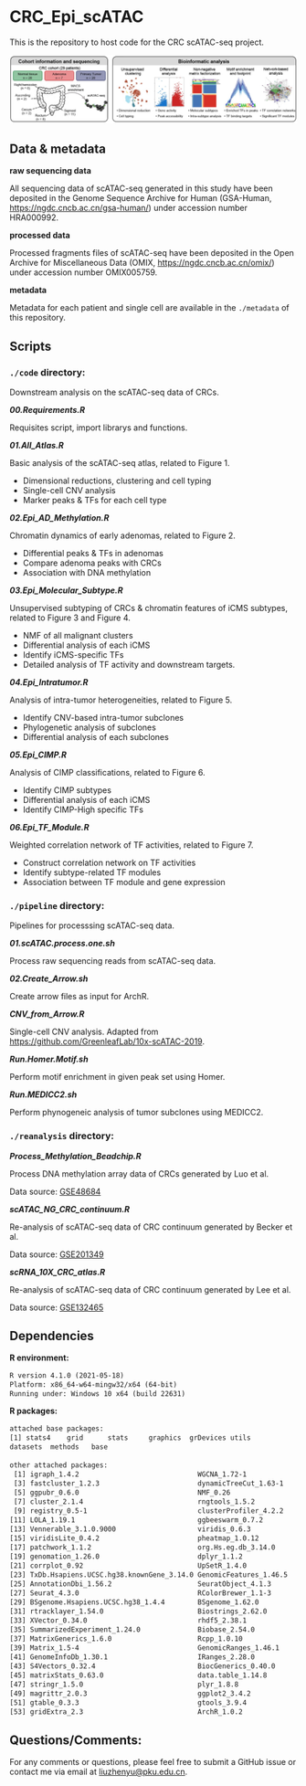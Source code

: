 # CRC_Epi_scATAC

This is the repository to host code for the CRC scATAC-seq project.

![Fig1A](./metadata/Fig1A.jpg)

## Data & metadata

**raw sequencing data**

All sequencing data of scATAC-seq generated in this study have been deposited in the Genome Sequence Archive for Human (GSA-Human, https://ngdc.cncb.ac.cn/gsa-human/) under accession number HRA000992.

**processed data**

Processed fragments files of scATAC-seq have been deposited in the Open Archive for Miscellaneous Data (OMIX, https://ngdc.cncb.ac.cn/omix/) under accession number OMIX005759.

**metadata**

Metadata for each patient and single cell are available in the `./metadata` of this repository.

## Scripts

### `./code` directory:

Downstream analysis on the scATAC-seq data of CRCs.

***00.Requirements.R***

Requisites script, import librarys and functions.

***01.All_Atlas.R***

Basic analysis of the scATAC-seq atlas, related to Figure 1.

- Dimensional reductions, clustering and cell typing
- Single-cell CNV analysis
- Marker peaks & TFs for each cell type

***02.Epi_AD_Methylation.R***

Chromatin dynamics of early adenomas, related to Figure 2.

- Differential peaks & TFs in adenomas
- Compare adenoma peaks with CRCs
- Association with DNA methylation

***03.Epi_Molecular_Subtype.R***

Unsupervised subtyping of CRCs & chromatin features of iCMS subtypes, related to Figure 3 and Figure 4.

- NMF of all malignant clusters
- Differential analysis of each iCMS
- Identify iCMS-specific TFs
- Detailed analysis of TF activity and downstream targets.

***04.Epi_Intratumor.R***

Analysis of intra-tumor heterogeneities, related to Figure 5.

- Identify CNV-based intra-tumor subclones
- Phylogenetic analysis of subclones
- Differential analysis of each subclones

***05.Epi_CIMP.R***

Analysis of CIMP classifications, related to Figure 6.

- Identify CIMP subtypes
- Differential analysis of each iCMS
- Identify CIMP-High specific TFs

***06.Epi_TF_Module.R***

Weighted correlation network of TF activities, related to Figure 7.

- Construct correlation network on TF activities
- Identify subtype-related TF modules
- Association between TF module and gene expression

### `./pipeline` directory:

Pipelines for processsing scATAC-seq data.

***01.scATAC.process.one.sh***

Process raw sequencing reads from scATAC-seq data.

***02.Create_Arrow.sh***

Create arrow files as input for ArchR.

***CNV_from_Arrow.R***

Single-cell CNV analysis. Adapted from https://github.com/GreenleafLab/10x-scATAC-2019.

***Run.Homer.Motif.sh***

Perform motif enrichment in given peak set using Homer.

***Run.MEDICC2.sh***

Perform phynogeneic analysis of tumor subclones using MEDICC2.

### `./reanalysis` directory:
***Process_Methylation_Beadchip.R***

Process DNA methylation array data of CRCs generated by Luo et al.

Data source: [GSE48684](https://www.ncbi.nlm.nih.gov/geo/query/acc.cgi?acc=GSE48684)

***scATAC_NG_CRC_continuum.R***

Re-analysis of scATAC-seq data of CRC continuum generated by Becker et al.

Data source: [GSE201349](https://www.ncbi.nlm.nih.gov/geo/query/acc.cgi?acc=GSE201349)

***scRNA_10X_CRC_atlas.R***

Re-analysis of scATAC-seq data of CRC continuum generated by Lee et al.

Data source: [GSE132465](https://www.ncbi.nlm.nih.gov/geo/query/acc.cgi?acc=GSE132465)

## Dependencies
**R environment:**

```
R version 4.1.0 (2021-05-18)
Platform: x86_64-w64-mingw32/x64 (64-bit)
Running under: Windows 10 x64 (build 22631)
```

**R packages:**
```
attached base packages:
[1] stats4    grid      stats     graphics  grDevices utils     datasets  methods   base

other attached packages:
 [1] igraph_1.4.2                             WGCNA_1.72-1
 [3] fastcluster_1.2.3                        dynamicTreeCut_1.63-1
 [5] ggpubr_0.6.0                             NMF_0.26
 [7] cluster_2.1.4                            rngtools_1.5.2
 [9] registry_0.5-1                           clusterProfiler_4.2.2
[11] LOLA_1.19.1                              ggbeeswarm_0.7.2
[13] Vennerable_3.1.0.9000                    viridis_0.6.3
[15] viridisLite_0.4.2                        pheatmap_1.0.12
[17] patchwork_1.1.2                          org.Hs.eg.db_3.14.0
[19] genomation_1.26.0                        dplyr_1.1.2
[21] corrplot_0.92                            UpSetR_1.4.0
[23] TxDb.Hsapiens.UCSC.hg38.knownGene_3.14.0 GenomicFeatures_1.46.5
[25] AnnotationDbi_1.56.2                     SeuratObject_4.1.3
[27] Seurat_4.3.0                             RColorBrewer_1.1-3
[29] BSgenome.Hsapiens.UCSC.hg38_1.4.4        BSgenome_1.62.0
[31] rtracklayer_1.54.0                       Biostrings_2.62.0
[33] XVector_0.34.0                           rhdf5_2.38.1
[35] SummarizedExperiment_1.24.0              Biobase_2.54.0
[37] MatrixGenerics_1.6.0                     Rcpp_1.0.10
[39] Matrix_1.5-4                             GenomicRanges_1.46.1
[41] GenomeInfoDb_1.30.1                      IRanges_2.28.0
[43] S4Vectors_0.32.4                         BiocGenerics_0.40.0
[45] matrixStats_0.63.0                       data.table_1.14.8
[47] stringr_1.5.0                            plyr_1.8.8
[49] magrittr_2.0.3                           ggplot2_3.4.2
[51] gtable_0.3.3                             gtools_3.9.4
[53] gridExtra_2.3                            ArchR_1.0.2
```

## Questions/Comments:

For any comments or questions, please feel free to submit a GitHub issue or contact me via email at liuzhenyu@pku.edu.cn.